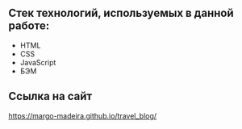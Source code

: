 ## Стек технологий, используемых в данной работе:
- HTML
- CSS
- JavaScript
- БЭМ
## Ссылка на сайт
https://margo-madeira.github.io/travel_blog/
